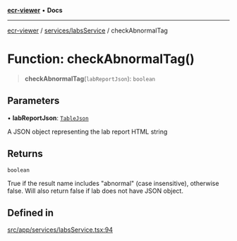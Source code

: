 [**ecr-viewer**](../../../README.md) • **Docs**

***

[ecr-viewer](../../../README.md) / [services/labsService](../README.md) / checkAbnormalTag

# Function: checkAbnormalTag()

> **checkAbnormalTag**(`labReportJson`): `boolean`

## Parameters

• **labReportJson**: [`TableJson`](../../formatService/interfaces/TableJson.md)

A JSON object representing the lab report HTML string

## Returns

`boolean`

True if the result name includes "abnormal" (case insensitive), otherwise false. Will also return false if lab does not have JSON object.

## Defined in

[src/app/services/labsService.tsx:94](https://github.com/CDCgov/phdi/blob/55d1a87d29da9da2522ba2a73bc122cba666b133/containers/ecr-viewer/src/app/services/labsService.tsx#L94)
